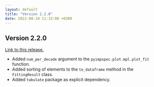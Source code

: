```yaml
---
layout: default
title: "Version 2.2.0"
date: 2022-08-10 11:33:00 +0300
---
```


## Version 2.2.0

[Link to this release.](https://github.com/vyrjana/pyimpspec/releases/tag/2.2.0)

- Added `num_per_decade` argument to the `pyimpspec.plot.mpl.plot_fit` function.
- Added sorting of elements to the `to_dataframe` method in the `FittingResult` class.
- Added `tabulate` package as explicit dependency.
